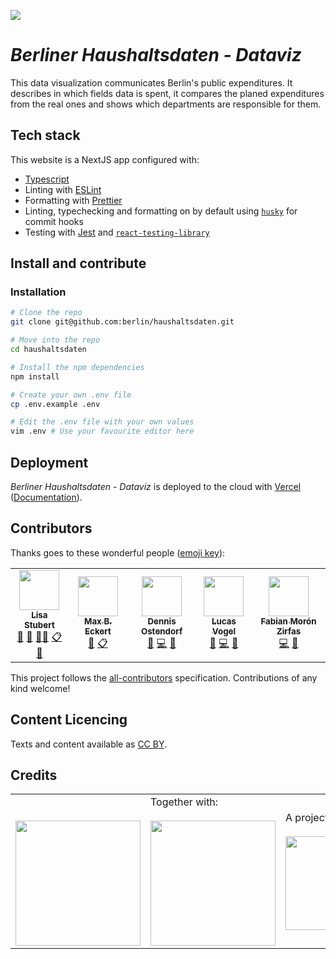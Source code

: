 ![](https://img.shields.io/badge/Built%20with%20%E2%9D%A4%EF%B8%8F-at%20Technologiestiftung%20Berlin-blue)

# _Berliner Haushaltsdaten - Dataviz_

This data visualization communicates Berlin's public expenditures. It describes in which fields data is spent, it compares the planed expenditures from the real ones and shows which departments are responsible for them.

## Tech stack

This website is a NextJS app configured with:

- [Typescript](https://www.typescriptlang.org/)
- Linting with [ESLint](https://eslint.org/)
- Formatting with [Prettier](https://prettier.io/)
- Linting, typechecking and formatting on by default using [`husky`](https://github.com/typicode/husky) for commit hooks
- Testing with [Jest](https://jestjs.io/) and [`react-testing-library`](https://testing-library.com/docs/react-testing-library/intro)

## Install and contribute

### Installation

```bash
# Clone the repo
git clone git@github.com:berlin/haushaltsdaten.git

# Move into the repo
cd haushaltsdaten

# Install the npm dependencies
npm install

# Create your own .env file
cp .env.example .env

# Edit the .env file with your own values
vim .env # Use your favourite editor here
```

## Deployment

_Berliner Haushaltsdaten - Dataviz_ is deployed to the cloud with [Vercel](https://vercel.com/new?utm_source=github&utm_medium=readme&utm_campaign=next-example) ([Documentation](https://nextjs.org/docs/deployment)).

## Contributors

Thanks goes to these wonderful people ([emoji key](https://allcontributors.org/docs/en/emoji-key)):

<!-- ALL-CONTRIBUTORS-LIST:START - Do not remove or modify this section -->
<!-- prettier-ignore-start -->
<!-- markdownlint-disable -->
<table>
  <tr>
    <td align="center"><a href="https://github.com/Lisa-Stubert"><img src="https://avatars.githubusercontent.com/u/61182572?v=4?s=64" width="64px;" alt=""/><br /><sub><b>Lisa Stubert</b></sub></a><br /><a href="#projectManagement-Lisa-Stubert" title="Project Management">📆</a> <a href="#ideas-Lisa-Stubert" title="Ideas, Planning, & Feedback">🤔</a> <a href="#mentoring-Lisa-Stubert" title="Mentoring">🧑‍🏫</a> <a href="#eventOrganizing-Lisa-Stubert" title="Event Organizing">📋</a> <a href="#data-Lisa-Stubert" title="Data">🔣</a></td>
    <td align="center"><a href="https://github.com/m-b-e"><img src="https://avatars.githubusercontent.com/u/36029603?v=4?s=64" width="64px;" alt=""/><br /><sub><b>Max B. Eckert</b></sub></a><br /><a href="#ideas-m-b-e" title="Ideas, Planning, & Feedback">🤔</a> <a href="#eventOrganizing-m-b-e" title="Event Organizing">📋</a></td>
    <td align="center"><a href="https://github.com/dnsos"><img src="https://avatars.githubusercontent.com/u/15640196?v=4?s=64" width="64px;" alt=""/><br /><sub><b>Dennis Ostendorf</b></sub></a><br /><a href="#design-dnsos" title="Design">🎨</a> <a href="https://github.com/berlin/haushaltsdaten/commits?author=dnsos" title="Code">💻</a> <a href="https://github.com/berlin/haushaltsdaten/commits?author=dnsos" title="Documentation">📖</a></td>
    <td align="center"><a href="https://vogelino.com/"><img src="https://avatars.githubusercontent.com/u/2759340?v=4?s=64" width="64px;" alt=""/><br /><sub><b>Lucas Vogel</b></sub></a><br /><a href="#design-vogelino" title="Design">🎨</a> <a href="https://github.com/berlin/haushaltsdaten/commits?author=vogelino" title="Code">💻</a> <a href="https://github.com/berlin/haushaltsdaten/commits?author=vogelino" title="Documentation">📖</a></td>
    <td align="center"><a href="https://fabianmoronzirfas.me/"><img src="https://avatars.githubusercontent.com/u/315106?v=4?s=64" width="64px;" alt=""/><br /><sub><b>Fabian Morón Zirfas</b></sub></a><br /><a href="https://github.com/berlin/haushaltsdaten/commits?author=ff6347" title="Code">💻</a> <a href="https://github.com/berlin/haushaltsdaten/commits?author=ff6347" title="Documentation">📖</a></td>
  </tr>
</table>

<!-- markdownlint-restore -->
<!-- prettier-ignore-end -->

<!-- ALL-CONTRIBUTORS-LIST:END -->

This project follows the [all-contributors](https://github.com/all-contributors/all-contributors) specification. Contributions of any kind welcome!


## Content Licencing

Texts and content available as [CC BY](https://creativecommons.org/licenses/by/3.0/de/). 

## Credits

<table>
  <tr>
    <td>
      <a src="https://odis-berlin.de">
        <br />
        <br />
        <img width="200" src="https://logos.citylab-berlin.org/logo-odis-berlin.svg" />
      </a>
    </td>
    <td>
      Together with: <a src="https://citylab-berlin.org/en/start/">
        <br />
        <br />
        <img width="200" src="https://logos.citylab-berlin.org/logo-citylab-berlin.svg" />
      </a>
    </td>
    <td>
      A project by: <a src="https://www.technologiestiftung-berlin.de/en/">
        <br />
        <br />
        <img width="150" src="https://logos.citylab-berlin.org/logo-technologiestiftung-berlin-en.svg" />
      </a>
    </td>
    <td>
      Supported by: <a src="https://www.berlin.de/rbmskzl/en/">
        <br />
        <br />
        <img width="80" src="https://logos.citylab-berlin.org/logo-berlin-senweb-en.svg" />
      </a>
    </td>
  </tr>
</table>
